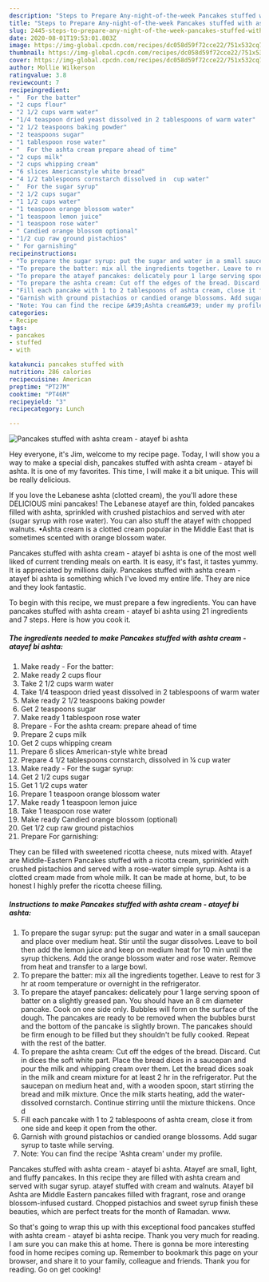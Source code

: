 ```yaml
---
description: "Steps to Prepare Any-night-of-the-week Pancakes stuffed with ashta cream - atayef bi ashta"
title: "Steps to Prepare Any-night-of-the-week Pancakes stuffed with ashta cream - atayef bi ashta"
slug: 2445-steps-to-prepare-any-night-of-the-week-pancakes-stuffed-with-ashta-cream-atayef-bi-ashta
date: 2020-08-01T19:53:01.803Z
image: https://img-global.cpcdn.com/recipes/dc058d59f72cce22/751x532cq70/pancakes-stuffed-with-ashta-cream-atayef-bi-ashta-recipe-main-photo.jpg
thumbnail: https://img-global.cpcdn.com/recipes/dc058d59f72cce22/751x532cq70/pancakes-stuffed-with-ashta-cream-atayef-bi-ashta-recipe-main-photo.jpg
cover: https://img-global.cpcdn.com/recipes/dc058d59f72cce22/751x532cq70/pancakes-stuffed-with-ashta-cream-atayef-bi-ashta-recipe-main-photo.jpg
author: Mollie Wilkerson
ratingvalue: 3.8
reviewcount: 7
recipeingredient:
- "  For the batter"
- "2 cups flour"
- "2 1/2 cups warm water"
- "1/4 teaspoon dried yeast dissolved in 2 tablespoons of warm water"
- "2 1/2 teaspoons baking powder"
- "2 teaspoons sugar"
- "1 tablespoon rose water"
- "  For the ashta cream prepare ahead of time"
- "2 cups milk"
- "2 cups whipping cream"
- "6 slices Americanstyle white bread"
- "4 1/2 tablespoons cornstarch dissolved in  cup water"
- "  For the sugar syrup"
- "2 1/2 cups sugar"
- "1 1/2 cups water"
- "1 teaspoon orange blossom water"
- "1 teaspoon lemon juice"
- "1 teaspoon rose water"
- " Candied orange blossom optional"
- "1/2 cup raw ground pistachios"
- " For garnishing"
recipeinstructions:
- "To prepare the sugar syrup: put the sugar and water in a small saucepan and place over medium heat. Stir until the sugar dissolves. Leave to boil then add the lemon juice and keep on medium heat for 10 min until the syrup thickens. Add the orange blossom water and rose water. Remove from heat and transfer to a large bowl."
- "To prepare the batter: mix all the ingredients together. Leave to rest for 3 hr at room temperature or overnight in the refrigerator."
- "To prepare the atayef pancakes: delicately pour 1 large serving spoon of batter on a slightly greased pan. You should have an 8 cm diameter pancake. Cook on one side only. Bubbles will form on the surface of the dough. The pancakes are ready to be removed when the bubbles burst and the bottom of the pancake is slightly brown. The pancakes should be firm enough to be filled but they shouldn&#39;t be fully cooked. Repeat with the rest of the batter."
- "To prepare the ashta cream: Cut off the edges of the bread. Discard. Cut in dices the soft white part. Place the bread dices in a saucepan and pour the milk and whipping cream over them. Let the bread dices soak in the milk and cream mixture for at least 2 hr in the refrigerator. Put the saucepan on medium heat and, with a wooden spoon, start stirring the bread and milk mixture. Once the milk starts heating, add the water-dissolved cornstarch. Continue stirring until the mixture thickens. Once d"
- "Fill each pancake with 1 to 2 tablespoons of ashta cream, close it from one side and keep it open from the other."
- "Garnish with ground pistachios or candied orange blossoms. Add sugar syrup to taste while serving."
- "Note: You can find the recipe &#39;Ashta cream&#39; under my profile."
categories:
- Recipe
tags:
- pancakes
- stuffed
- with

katakunci: pancakes stuffed with 
nutrition: 286 calories
recipecuisine: American
preptime: "PT27M"
cooktime: "PT46M"
recipeyield: "3"
recipecategory: Lunch

---
```



![Pancakes stuffed with ashta cream - atayef bi ashta](https://img-global.cpcdn.com/recipes/dc058d59f72cce22/751x532cq70/pancakes-stuffed-with-ashta-cream-atayef-bi-ashta-recipe-main-photo.jpg)

Hey everyone, it's Jim, welcome to my recipe page. Today, I will show you a way to make a special dish, pancakes stuffed with ashta cream - atayef bi ashta. It is one of my favorites. This time, I will make it a bit unique. This will be really delicious.

If you love the Lebanese ashta (clotted cream), the you&#39;ll adore these DELICIOUS mini pancakes! The Lebanese atayef are thin, folded pancakes filled with ashta, sprinkled with crushed pistachios and served with ater (sugar syrup with rose water). You can also stuff the atayef with chopped walnuts. •Ashta cream is a clotted cream popular in the Middle East that is sometimes scented with orange blossom water.

Pancakes stuffed with ashta cream - atayef bi ashta is one of the most well liked of current trending meals on earth. It is easy, it's fast, it tastes yummy. It is appreciated by millions daily. Pancakes stuffed with ashta cream - atayef bi ashta is something which I've loved my entire life. They are nice and they look fantastic.


To begin with this recipe, we must prepare a few ingredients. You can have pancakes stuffed with ashta cream - atayef bi ashta using 21 ingredients and 7 steps. Here is how you cook it.

<!--inarticleads1-->

##### The ingredients needed to make Pancakes stuffed with ashta cream - atayef bi ashta:

1. Make ready  - For the batter:
1. Make ready 2 cups flour
1. Take 2 1/2 cups warm water
1. Take 1/4 teaspoon dried yeast dissolved in 2 tablespoons of warm water
1. Make ready 2 1/2 teaspoons baking powder
1. Get 2 teaspoons sugar
1. Make ready 1 tablespoon rose water
1. Prepare  - For the ashta cream: prepare ahead of time
1. Prepare 2 cups milk
1. Get 2 cups whipping cream
1. Prepare 6 slices American-style white bread
1. Prepare 4 1/2 tablespoons cornstarch, dissolved in ¼ cup water
1. Make ready  - For the sugar syrup:
1. Get 2 1/2 cups sugar
1. Get 1 1/2 cups water
1. Prepare 1 teaspoon orange blossom water
1. Make ready 1 teaspoon lemon juice
1. Take 1 teaspoon rose water
1. Make ready  Candied orange blossom (optional)
1. Get 1/2 cup raw ground pistachios
1. Prepare  For garnishing:


They can be filled with sweetened ricotta cheese, nuts mixed with. Atayef are Middle-Eastern Pancakes stuffed with a ricotta cream, sprinkled with crushed pistachios and served with a rose-water simple syrup. Ashta is a clotted cream made from whole milk. It can be made at home, but, to be honest I highly prefer the ricotta cheese filling. 

<!--inarticleads2-->

##### Instructions to make Pancakes stuffed with ashta cream - atayef bi ashta:

1. To prepare the sugar syrup: put the sugar and water in a small saucepan and place over medium heat. Stir until the sugar dissolves. Leave to boil then add the lemon juice and keep on medium heat for 10 min until the syrup thickens. Add the orange blossom water and rose water. Remove from heat and transfer to a large bowl.
1. To prepare the batter: mix all the ingredients together. Leave to rest for 3 hr at room temperature or overnight in the refrigerator.
1. To prepare the atayef pancakes: delicately pour 1 large serving spoon of batter on a slightly greased pan. You should have an 8 cm diameter pancake. Cook on one side only. Bubbles will form on the surface of the dough. The pancakes are ready to be removed when the bubbles burst and the bottom of the pancake is slightly brown. The pancakes should be firm enough to be filled but they shouldn&#39;t be fully cooked. Repeat with the rest of the batter.
1. To prepare the ashta cream: Cut off the edges of the bread. Discard. Cut in dices the soft white part. Place the bread dices in a saucepan and pour the milk and whipping cream over them. Let the bread dices soak in the milk and cream mixture for at least 2 hr in the refrigerator. Put the saucepan on medium heat and, with a wooden spoon, start stirring the bread and milk mixture. Once the milk starts heating, add the water-dissolved cornstarch. Continue stirring until the mixture thickens. Once d
1. Fill each pancake with 1 to 2 tablespoons of ashta cream, close it from one side and keep it open from the other.
1. Garnish with ground pistachios or candied orange blossoms. Add sugar syrup to taste while serving.
1. Note: You can find the recipe &#39;Ashta cream&#39; under my profile.


Pancakes stuffed with ashta cream - atayef bi ashta. Atayef are small, light, and fluffy pancakes. In this recipe they are filled with ashta cream and served with sugar syrup. atayef stuffed with cream and walnuts. Atayef bil Ashta are Middle Eastern pancakes filled with fragrant, rose and orange blossom-infused custard. Chopped pistachios and sweet syrup finish these beauties, which are perfect treats for the month of Ramadan. www. 

So that's going to wrap this up with this exceptional food pancakes stuffed with ashta cream - atayef bi ashta recipe. Thank you very much for reading. I am sure you can make this at home. There is gonna be more interesting food in home recipes coming up. Remember to bookmark this page on your browser, and share it to your family, colleague and friends. Thank you for reading. Go on get cooking!
